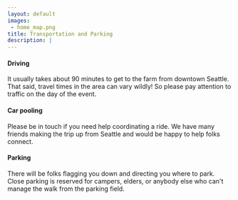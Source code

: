 ```yaml
---
layout: default
images:
 - home_map.png
title: Transportation and Parking
description: |
---
```


#### Driving
It usually takes about 90 minutes to get to the farm from downtown Seattle. That said, travel times in the area can vary wildly! So please pay attention to traffic on the day of the event.

#### Car pooling
Please be in touch if you need help coordinating a ride. We have many friends making the trip up from Seattle and would be happy to help folks connect.

#### Parking
There will be folks flagging you down and directing you where to park. Close parking is reserved for campers, elders, or anybody else who can't manage the walk from the parking field.

